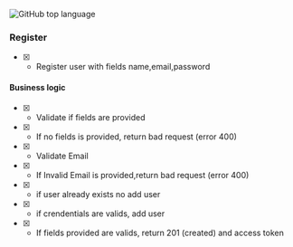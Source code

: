 ![GitHub top language](https://img.shields.io/github/languages/top/pablomatheus171/api-node-ts?style=plastic)

### Register
- [x] - Register user with fields name,email,password
 

#### Business logic
- [x] - Validate if fields are provided
- [x] - If no fields is provided, return bad request (error 400)
- [x] - Validate Email
- [x] - If Invalid Email is provided,return bad request (error 400)
- [x] - if user already exists no add user
- [x] - if crendentials are valids, add user 
- [x] - If fields provided are valids, return 201 (created) and access token

